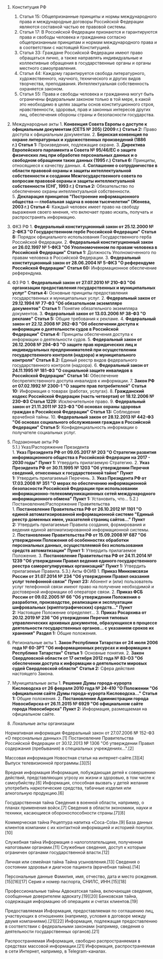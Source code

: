 1. Конституция РФ
     1. Статья 15: Общепризнанные принципы и нормы международного права и международные договоры Российской Федерации являются составной частью ее правовой системы. 
     2. Статья 17: В Российской Федерации признаются и гарантируются права и свободы человека и гражданина согласно общепризнанным принципам и нормам международного права и в соответствии с настоящей Конституцией. 
     3. Статья 33: Граждане Российской Федерации имеют право обращаться лично, а также направлять индивидуальные и коллективные обращения в государственные органы и органы местного самоуправления. 
     4. Статья 44: Каждому гарантируется свобода литературного, художественного, научного, технического и других видов творчества, преподавания. Интеллектуальная собственность охраняется законом. 
     5. Статья 55: Права и свободы человека и гражданина могут быть ограничены федеральным законом только в той мере, в какой это необходимо в целях защиты основ конституционного строя, нравственности, здоровья, прав и законных интересов других лиц, обеспечения обороны страны и безопасности государства.

2. Международные акты
    1. **Конвенция Совета Европы о доступе к официальным документам (CETS № 205) (2009 г.)** **Статья 2:** Право доступа к официальным документам. 
    2. **Бернская конвенция по охране литературных и художественных произведений (1886 г.)** **Статья 1:** Произведения, подлежащие охране. 
    3. **Директива Европейского парламента и Совета № 95/46/ЕС о защите физических лиц при обработке персональных данных и о свободном обращении таких данных (1995 г.)** **Статья 6:** Принципы, относящиеся к качеству данных. 
    4. **Соглашение о сотрудничестве в области правовой охраны и защиты интеллектуальной собственности и создании Межгосударственного совета по вопросам правовой охраны и защиты интеллектуальной собственности (СНГ, 1993 г.)** **Статья 2:** Обязательство по обеспечению охраны интеллектуальной собственности. 
    5. **Декларация принципов "Построение информационного общества — глобальная задача в новом тысячелетии" (Женева, 2003 г.)** **Статья 4:** Каждый человек имеет право на свободу выражения своего мнения, что включает право искать, получать и распространять информацию.

3. ФКЗ РФ
    1. **Федеральный конституционный закон от 25.12.2000 № 2-ФКЗ "О Государственном гербе Российской Федерации"** **Статья 8:** Порядок официального использования Государственного герба Российской Федерации. 
    2. **Федеральный конституционный закон от 26.02.1997 № 1-ФКЗ "Об Уполномоченном по правам человека в Российской Федерации"** **Статья 1:** Должность Уполномоченного по правам человека в Российской Федерации. 
    3. **Федеральный конституционный закон от 28.06.2004 № 5-ФКЗ "О референдуме Российской Федерации"** **Статья 60:** Информационное обеспечение референдума.

4. ФЗ РФ
    1. **Федеральный закон от 27.07.2010 № 210-ФЗ "Об организации предоставления государственных и муниципальных услуг"** **Статья 4:** Основные принципы предоставления государственных и муниципальных услуг. 
    2. **Федеральный закон от 29.12.1994 № 77-ФЗ "Об обязательном экземпляре документов"** **Статья 1:** Понятие обязательного экземпляра документов. 
    3. **Федеральный закон от 13.03.2006 № 38-ФЗ "О рекламе"** **Статья 5:** Общие требования к рекламе. 
    4. **Федеральный закон от 22.12.2008 № 262-ФЗ "Об обеспечении доступа к информации о деятельности судов в Российской Федерации"** **Статья 4:** Принципы обеспечения доступа к информации о деятельности судов. 
    5. **Федеральный закон от 26.12.2008 № 294-ФЗ "О защите прав юридических лиц и индивидуальных предпринимателей при осуществлении государственного контроля (надзора) и муниципального контроля"** **Статья 8.2:** Единый реестр видов федерального государственного контроля (надзора). 
    6. **Федеральный закон от 24.11.1995 № 181-ФЗ "О социальной защите инвалидов в Российской Федерации"** **Статья 14:** Обеспечение беспрепятственного доступа инвалидов к информации. 7. **Закон РФ от 07.02.1992 № 2300-1 "О защите прав потребителей"** **Статья 10:** Информация о товарах (работах, услугах). 
    8. **Гражданский кодекс Российской Федерации (часть четвертая) от 18.12.2006 № 230-ФЗ** **Статья 1229:** Исключительное право. 
    9. **Федеральный закон от 21.11.2011 № 323-ФЗ "Об основах охраны здоровья граждан в Российской Федерации"** **Статья 13:** Соблюдение врачебной тайны. 
    10. **Федеральный закон от 28.12.2013 № 442-ФЗ "Об основах социального обслуживания граждан в Российской Федерации"** **Статья 5:** Конфиденциальность информации о получателе социальных услуг.
    
5. Подзаконные акты РФ  
    5.1.) Указ/Распоряжение Президента  
     1. **Указ Президента РФ от 09.05.2017 № 203 "О Стратегии развития информационного общества в Российской Федерации на 2017 - 2030 годы"** **Пункт 1:** Утвердить прилагаемую Стратегию. 
     2. **Указ Президента РФ от 30.11.1995 № 1203 "Об утверждении Перечня сведений, отнесенных к государственной тайне"** **Пункт 1:** Утвердить прилагаемый Перечень. 
     3. **Указ Президента РФ от 17.03.2008 № 351 "О мерах по обеспечению информационной безопасности Российской Федерации при использовании информационно-телекоммуникационных сетей международного информационного обмена"** **Пункт 1:** Установить, что...
    5.2.) Постановление/Распоряжение Правительства  
     1. **Постановление Правительства РФ от 26.10.2012 № 1101 "О единой автоматизированной информационной системе "Единый реестр доменных имен, указателей страниц сайтов..."** **Пункт 2:** Утвердить прилагаемые Правила создания, формирования и ведения единой автоматизированной информационной системы. 
     2. **Постановление Правительства РФ от 15.09.2008 № 687 "Об утверждении Положения об особенностях обработки персональных данных, осуществляемой без использования средств автоматизации"** **Пункт 1:** Утвердить прилагаемое Положение. 
     3. **Постановление Правительства РФ от 24.11.2014 № 1239 "Об утверждении Правил ведения единого государственного реестра саморегулируемых организаций"** **Пункт 1:** Утвердить прилагаемые Правила.
    5.3.) Акты ФОИВ
     1. **Приказ Минкомсвязи России от 31.07.2014 № 234 "Об утверждении Правил оказания услуг телефонной связи"** **Пункт 23:** Абонент и (или) пользователь услуг телефонной связи имеют право на получение необходимой и достоверной информации об операторе связи. 
     2. **Приказ ФСБ России от 09.02.2005 № 66 "Об утверждении Положения о разработке, производстве, реализации и эксплуатации шифровальных (криптографических) средств..."** **Пункт 2:** Настоящее Положение определяет... 
     3. **Приказ Росархива от 20.12.2019 № 236 "Об утверждении Перечня типовых управленческих архивных документов, образующихся в процессе деятельности государственных органов... с указанием сроков их хранения"** **Раздел 1:** Общие положения.
    
6. Региональные акты
 1. **Закон Республики Татарстан от 24 июля 2006 года № 60-ЗРТ "Об информационных ресурсах и информации в Республике Татарстан"** **Статья 1:** Основные понятия. 
 2. **Закон Свердловской области от 17 октября 2012 года № 83-ОЗ "Об обеспечении доступа к информации о деятельности мировых судей Свердловской области"** **Статья 2:** Сфера действия настоящего Закона.

7. Муниципальные акты
 1. **Решение Думы города-курорта Кисловодска от 26 февраля 2010 года № 24-410 "О Положении "Об официальном сайте Думы города-курорта Кисловодска..."** **Статья 1:** Общие положения. 
 2. **Постановление Администрации города Новосибирска от 26.11.2015 № 6929 "Об официальном сайте города Новосибирска"** **Пункт 2:** Информация, размещаемая на официальном сайте.
 
8. Локальные акты организации


Нормативная информация
Федеральный закон от 27.07.2006 № 152-ФЗ «О персональных данных».[1]
Постановление Правительства Российской Федерации от 30.12.2013 № 1306 "Об утверждении Правил содержания (пребывания) в специальных учреждениях...".[2]

Массовая информация
Новостная статья на интернет-сайте.[3][4]
Выпуск телевизионной программы.[3][5]

Вредная информация
Информация, побуждающая детей к совершению действий, представляющих угрозу их жизни и здоровью, в том числе к самоубийству.[6]
Информация, способная вызвать у детей желание употребить наркотические средства, табачные изделия или алкогольную продукцию.[6]

Государственная тайна
Сведения в военной области, например, о планах применения войск.[7]
Сведения в области экономики, науки и техники, касающиеся обороноспособности страны.[7][8]

Коммерческая тайна
Рецептура напитка «Coca-Cola».[9]
База данных клиентов компании с их контактной информацией и историей покупок.[10]

Служебная тайна
Информация о налогоплательщике, полученная налоговыми органами.[11]
Служебные сведения, доступ к которым ограничен органами государственной власти.[12]

Личная или семейная тайна
Тайна усыновления.[13]
Сведения о состоянии здоровья и диагнозе пациента (врачебная тайна).[14]

Персональные данные
Фамилия, имя, отчество, дата и место рождения.[15][16][17]
Серия и номер паспорта, СНИЛС, ИНН.[15][18]

Профессиональные тайны
Адвокатская тайна, включающая сведения, сообщенные доверителем адвокату.[19][20]
Банковская тайна, содержащая информацию об операциях и счетах клиентов.[19]

Предоставляемая
Информация, предоставляемая по соглашению лиц, участвующих в отношениях (например, условия в договоре между двумя компаниями).[21][22]
Информация, подлежащая предоставлению в соответствии с федеральными законами (например, сведения о деятельности государственных органов).[21]

Распространяемая
Информация, свободно распространяемая в средствах массовой информации.[21]
Информация, распространяемая в сети Интернет, например, в Telegram-каналах.